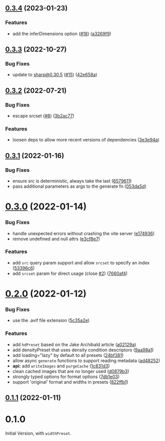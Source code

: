 ## [0.3.4](https://github.com/ElMassimo/vite-plugin-image-presets/compare/v0.3.3...v0.3.4) (2023-01-23)


### Features

* add the inferDimensions option ([#18](https://github.com/ElMassimo/vite-plugin-image-presets/issues/18)) ([a3269f9](https://github.com/ElMassimo/vite-plugin-image-presets/commit/a3269f9d820db3c6ebd947221927615bea30fcc4))



## [0.3.3](https://github.com/ElMassimo/vite-plugin-image-presets/compare/v0.3.2...v0.3.3) (2022-10-27)


### Bug Fixes

* update to sharp@0.30.5 ([#15](https://github.com/ElMassimo/vite-plugin-image-presets/issues/15)) ([42e658a](https://github.com/ElMassimo/vite-plugin-image-presets/commit/42e658a6b7e4c96e3dc5ddf8e1dea712cda83f60))



## [0.3.2](https://github.com/ElMassimo/vite-plugin-image-presets/compare/v0.3.1...v0.3.2) (2022-07-21)


### Bug Fixes

* escape srcset ([#8](https://github.com/ElMassimo/vite-plugin-image-presets/issues/8)) ([3b2ac77](https://github.com/ElMassimo/vite-plugin-image-presets/commit/3b2ac773ba4a23ced47d7d07757b932b9bdb738f))


### Features

* loosen deps to allow more recent versions of dependencies ([3e3e94a](https://github.com/ElMassimo/vite-plugin-image-presets/commit/3e3e94a58c9b1b06c2ba14806f028d12f518269f))



## [0.3.1](https://github.com/ElMassimo/vite-plugin-image-presets/compare/v0.3.0...v0.3.1) (2022-01-16)


### Bug Fixes

* ensure src is deterministic, always take the last ([6579611](https://github.com/ElMassimo/vite-plugin-image-presets/commit/65796117cd67f82241f7741343f8d21894fcb29b))
* pass additional parameters as args to the generate fn ([053da5d](https://github.com/ElMassimo/vite-plugin-image-presets/commit/053da5dffbbaaf585adda954140a8466f9b23638))



# [0.3.0](https://github.com/ElMassimo/vite-plugin-image-presets/compare/v0.2.0...v0.3.0) (2022-01-14)


### Bug Fixes

* handle unexpected errors without crashing the vite server ([e174936](https://github.com/ElMassimo/vite-plugin-image-presets/commit/e1749363dbb4b5a984e48815f35ee5043f582f30))
* remove undefined and null attrs ([e3cf8e7](https://github.com/ElMassimo/vite-plugin-image-presets/commit/e3cf8e71fbd431e84e6dc008f8e6bb8ca293b888))


### Features

* add `src` query param support and allow `srcset` to specify an index ([53396c6](https://github.com/ElMassimo/vite-plugin-image-presets/commit/53396c611dccdfe94e686da7b35c229fbec15022))
* add `srcset` param for direct usage (close [#2](https://github.com/ElMassimo/vite-plugin-image-presets/issues/2)) ([7660af4](https://github.com/ElMassimo/vite-plugin-image-presets/commit/7660af402596e96b0679996b8831c7087a1a4106))



# [0.2.0](https://github.com/ElMassimo/vite-plugin-image-presets/compare/v0.1.1...v0.2.0) (2022-01-12)


### Bug Fixes

* use the .avif file extension ([5c35a2e](https://github.com/ElMassimo/vite-plugin-image-presets/commit/5c35a2ec219f3f80efa2c542a89434f37a81fc43))


### Features

* add `hdPreset` based on the Jake Archibald article ([a02129a](https://github.com/ElMassimo/vite-plugin-image-presets/commit/a02129a0ac9de6a674b7d9258ae3593d1e1ac7f5))
* add densityPreset that uses density condition descriptors ([9aa98a1](https://github.com/ElMassimo/vite-plugin-image-presets/commit/9aa98a17a66cc67153092ea739725c5cfcf80525))
* add loading="lazy" by default to all presets ([24bf381](https://github.com/ElMassimo/vite-plugin-image-presets/commit/24bf3817907bd7753880038b5b06ed4bbd4413eb))
* allow async `generate` functions to support reading metadata ([ad48252](https://github.com/ElMassimo/vite-plugin-image-presets/commit/ad482526e777c290d3c3a36b765a7fb95a02d68c))
* **api:** add `writeImages` and `purgeCache` ([1c831d3](https://github.com/ElMassimo/vite-plugin-image-presets/commit/1c831d366a297dbbb411215e4036918cda161f57))
* clean cached images that are no longer used ([d0879b3](https://github.com/ElMassimo/vite-plugin-image-presets/commit/d0879b300f7f8daab561d1cf6edf2262a0816862))
* strongly typed options for format options ([7db1e03](https://github.com/ElMassimo/vite-plugin-image-presets/commit/7db1e03703dd20cf45583718ff80e5f84e7842a5))
* support 'original' format and widths in presets ([822ffb1](https://github.com/ElMassimo/vite-plugin-image-presets/commit/822ffb1a8ae30b8a9f072c21119e6d6c3d807bdf))



## [0.1.1](https://github.com/ElMassimo/vite-plugin-image-presets/compare/v0.1.0...v0.1.1) (2022-01-11)



# 0.1.0

Initial Version, with `widthPreset`.
